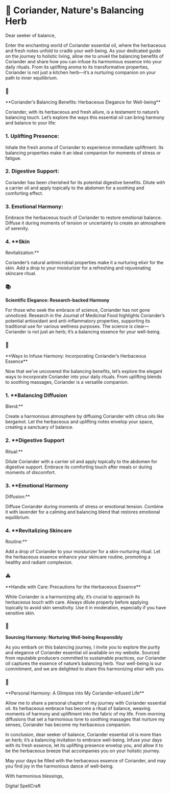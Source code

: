 # 🌿 Coriander, Nature's Balancing Herb

Dear seeker of balance,

Enter the enchanting world of Coriander essential oil, where the
herbaceous and fresh notes unfold to cradle your well-being. As your
dedicated guide on the journey to holistic living, allow me to unveil
the balancing benefits of Coriander and share how you can infuse its
harmonious essence into your daily rituals. From its uplifting aroma to
its transformative properties, Coriander is not just a kitchen herb—it’s
a nurturing companion on your path to inner equilibrium.

### 🌱
\*\*Coriander’s Balancing Benefits: Herbaceous Elegance for
Well-being\*\*

Coriander, with its herbaceous and fresh allure, is a testament to
nature’s balancing touch. Let’s explore the ways this essential oil can
bring harmony and balance to your life:

### 1. **Uplifting Presence:**

Inhale the fresh aroma of Coriander to experience immediate
upliftment. Its balancing properties make it an ideal companion for
moments of stress or fatigue.

### 2. **Digestive Support:**

Coriander has been cherished for its potential digestive benefits.
Dilute with a carrier oil and apply topically to the abdomen for a
soothing and comforting effect.

### 3. **Emotional Harmony:**

Embrace the herbaceous touch of Coriander to restore emotional
balance. Diffuse it during moments of tension or uncertainty to create
an atmosphere of serenity.

### 4. \*\*Skin
Revitalization:\*\*

Coriander’s natural antimicrobial properties make it a nurturing
elixir for the skin. Add a drop to your moisturizer for a refreshing and
rejuvenating skincare ritual.

### 📚
**Scientific Elegance: Research-backed Harmony**

For those who seek the embrace of science, Coriander has not gone
unnoticed. Research in the Journal of Medicinal Food highlights
Coriander’s potential antioxidant and anti-inflammatory properties,
supporting its traditional use for various wellness purposes. The
science is clear—Coriander is not just an herb; it’s a balancing essence
for your well-being.

### 🌿
\*\*Ways to Infuse Harmony: Incorporating Coriander’s Herbaceous
Essence\*\*

Now that we’ve uncovered the balancing benefits, let’s explore the
elegant ways to incorporate Coriander into your daily rituals. From
uplifting blends to soothing massages, Coriander is a versatile
companion.

### 1. \*\*Balancing Diffusion
Blend:\*\*

Create a harmonious atmosphere by diffusing Coriander with citrus
oils like bergamot. Let the herbaceous and uplifting notes envelop your
space, creating a sanctuary of balance.

### 2. \*\*Digestive Support
Ritual:\*\*

Dilute Coriander with a carrier oil and apply topically to the
abdomen for digestive support. Embrace its comforting touch after meals
or during moments of discomfort.

### 3. \*\*Emotional Harmony
Diffusion:\*\*

Diffuse Coriander during moments of stress or emotional tension.
Combine it with lavender for a calming and balancing blend that restores
emotional equilibrium.

### 4. \*\*Revitalizing Skincare
Routine:\*\*

Add a drop of Coriander to your moisturizer for a skin-nurturing
ritual. Let the herbaceous essence enhance your skincare routine,
promoting a healthy and radiant complexion.

### ⚠️
\*\*Handle with Care: Precautions for the Herbaceous
Essence\*\*

While Coriander is a harmonizing ally, it’s crucial to approach its
herbaceous touch with care. Always dilute properly before applying
topically to avoid skin sensitivity. Use it in moderation, especially if
you have sensitive skin.

### 🌱
**Sourcing Harmony: Nurturing Well-being Responsibly**

As you embark on this balancing journey, I invite you to explore the
purity and elegance of Coriander essential oil available on my website.
Sourced from reputable producers committed to sustainable practices, our
Coriander oil captures the essence of nature’s balancing herb. Your
well-being is our commitment, and we are delighted to share this
harmonizing elixir with you.

### 🌿
\*\*Personal Harmony: A Glimpse into My Coriander-infused
Life\*\*

Allow me to share a personal chapter of my journey with Coriander
essential oil. Its herbaceous embrace has become a ritual of balance,
weaving moments of harmony and upliftment into the fabric of my life.
From morning diffusions that set a harmonious tone to soothing massages
that nurture my senses, Coriander has become my herbaceous
companion.

In conclusion, dear seeker of balance, Coriander essential oil is
more than an herb; it’s a balancing invitation to embrace well-being.
Infuse your days with its fresh essence, let its uplifting presence
envelop you, and allow it to be the herbaceous breeze that accompanies
you on your holistic journey.

May your days be filled with the herbaceous essence of Coriander, and
may you find joy in the harmonious dance of well-being.

With harmonious blessings, 

Digital SpellCraft



